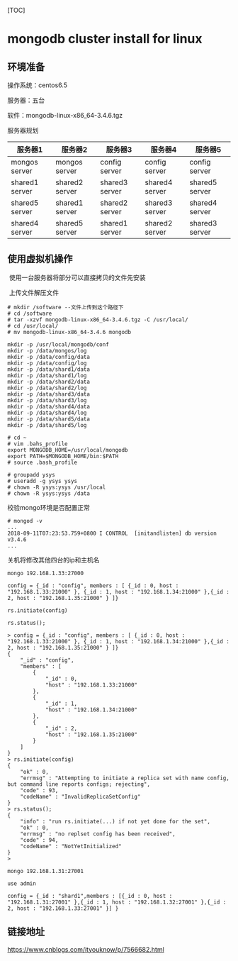 [TOC]

# mongodb cluster install for linux



## 环境准备

操作系统：centos6.5

服务器：五台

软件：mongodb-linux-x86_64-3.4.6.tgz

服务器规划

| 服务器1        | 服务器2        | 服务器3        | 服务器4        | 服务器5        |
| -------------- | -------------- | -------------- | -------------- | -------------- |
| mongos server  | mongos server  | config server  | config server  | config server  |
| shared1 server | shared2 server | shared3 server | shared4 server | shared5 server |
| shared5 server | shared1 server | shared2 server | shared3 server | shared4 server |
| shared4 server | shared5 server | shared1 server | shared2 server | shared3 server |



## 使用虚拟机操作

​	使用一台服务器将部分可以直接拷贝的文件先安装

​	上传文件解压文件

```
# mkdir /software --文件上传到这个路径下
# cd /software
# tar -xzvf mongodb-linux-x86_64-3.4.6.tgz -C /usr/local/
# cd /usr/local/
# mv mongodb-linux-x86_64-3.4.6 mongodb
```

```
mkdir -p /usr/local/mongodb/conf
mkdir -p /data/mongos/log
mkdir -p /data/config/data
mkdir -p /data/config/log
mkdir -p /data/shard1/data
mkdir -p /data/shard1/log
mkdir -p /data/shard2/data
mkdir -p /data/shard2/log
mkdir -p /data/shard3/data
mkdir -p /data/shard3/log
mkdir -p /data/shard4/data
mkdir -p /data/shard4/log
mkdir -p /data/shard5/data
mkdir -p /data/shard5/log
```

```
# cd ~
# vim .bahs_profile
export MONGODB_HOME=/usr/local/mongodb
export PATH=$MONGODB_HOME/bin:$PATH
# source .bash_profile
```

```
# groupadd ysys
# useradd -g ysys ysys
# chown -R ysys:ysys /usr/local
# chown -R ysys:ysys /data
```



校验mongo环境是否配置正常

```
# mongod -v
...
2018-09-11T07:23:53.759+0800 I CONTROL  [initandlisten] db version v3.4.6
...
```



关机将修改其他四台的ip和主机名

```
mongo 192.168.1.33:27000
```



```
config = {_id : "config", members : [ {_id : 0, host : "192.168.1.33:21000" }, {_id : 1, host : "192.168.1.34:21000" },{_id : 2, host : "192.168.1.35:21000" } ]}
```

```
rs.initiate(config)
```

```
rs.status();
```

```
> config = {_id : "config", members : [ {_id : 0, host : "192.168.1.33:21000" }, {_id : 1, host : "192.168.1.34:21000" },{_id : 2, host : "192.168.1.35:21000" } ]}
{
	"_id" : "config",
	"members" : [
		{
			"_id" : 0,
			"host" : "192.168.1.33:21000"
		},
		{
			"_id" : 1,
			"host" : "192.168.1.34:21000"
		},
		{
			"_id" : 2,
			"host" : "192.168.1.35:21000"
		}
	]
}
> rs.initiate(config)
{
	"ok" : 0,
	"errmsg" : "Attempting to initiate a replica set with name config, but command line reports configs; rejecting",
	"code" : 93,
	"codeName" : "InvalidReplicaSetConfig"
}
> rs.status();
{
	"info" : "run rs.initiate(...) if not yet done for the set",
	"ok" : 0,
	"errmsg" : "no replset config has been received",
	"code" : 94,
	"codeName" : "NotYetInitialized"
}
> 
```



```
mongo 192.168.1.31:27001
```

```
use admin
```

```
config = {_id : "shard1",members : [{_id : 0, host : "192.168.1.31:27001" },{_id : 1, host : "192.168.1.32:27001" },{_id : 2, host : "192.168.1.33:27001" }] }
```

















## 链接地址

https://www.cnblogs.com/ityouknow/p/7566682.html